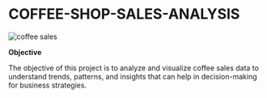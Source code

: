 # COFFEE-SHOP-SALES-ANALYSIS
![coffee sales](https://github.com/meghakiran25/COFFEE-SHOP-SALES-ANALYSIS/assets/171676076/b5d991b9-5def-44d1-bbb6-9b2570298496)


**Objective**

The objective of this project is to analyze and visualize coffee sales data to understand trends, patterns, and insights that can help in decision-making for business strategies.
